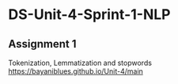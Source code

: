# DS-Unit-4-Sprint-1-NLP

## Assignment 1

Tokenization,
Lemmatization
and stopwords
https://bayaniblues.github.io/Unit-4/main


